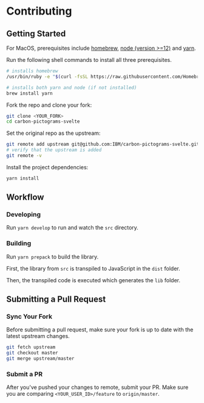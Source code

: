 # Contributing

## Getting Started

For MacOS, prerequisites include [homebrew](https://docs.brew.sh/Installation), [node (version >=12)](https://nodejs.org/en/download/package-manager/#macos) and [yarn](https://yarnpkg.com/en/docs/install#mac-stable).

Run the following shell commands to install all three prerequisites.

```bash
# installs homebrew
/usr/bin/ruby -e "$(curl -fsSL https://raw.githubusercontent.com/Homebrew/install/master/install)"

# installs both yarn and node (if not installed)
brew install yarn
```

Fork the repo and clone your fork:

```bash
git clone <YOUR_FORK>
cd carbon-pictograms-svelte
```

Set the original repo as the upstream:

```bash
git remote add upstream git@github.com:IBM/carbon-pictograms-svelte.git
# verify that the upstream is added
git remote -v
```

Install the project dependencies:

```bash
yarn install
```

## Workflow

### Developing

Run `yarn develop` to run and watch the `src` directory.

### Building

Run `yarn prepack` to build the library.

First, the library from `src` is transpiled to JavaScript in the `dist` folder.

Then, the transpiled code is executed which generates the `lib` folder.

## Submitting a Pull Request

### Sync Your Fork

Before submitting a pull request, make sure your fork is up to date with the latest upstream changes.

```bash
git fetch upstream
git checkout master
git merge upstream/master
```

### Submit a PR

After you've pushed your changes to remote, submit your PR. Make sure you are comparing `<YOUR_USER_ID>/feature` to `origin/master`.
